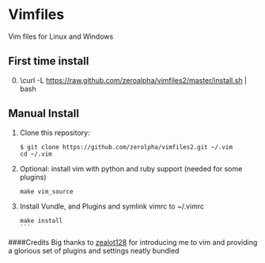 Vimfiles
========

Vim files for Linux and Windows


## First time install
0. \curl -L https://raw.github.com/zeroalpha/vimfiles2/master/install.sh | bash


## Manual Install
1. Clone this repository:

    ```
    $ git clone https://github.com/zerolpha/vimfiles2.git ~/.vim
    cd ~/.vim
    ````


2. Optional: install vim with python and ruby support (needed for some plugins)

    ```
    make vim_source
    ```

3. Install Vundle, and Plugins and symlink vimrc to ~/.vimrc

    ````
   make install
    ```

####Credits
Big thanks to [zealot128](https://github.com/zealot128/vimfiles2) for introducing me to vim and providing a glorious set of plugins and settings neatly bundled
